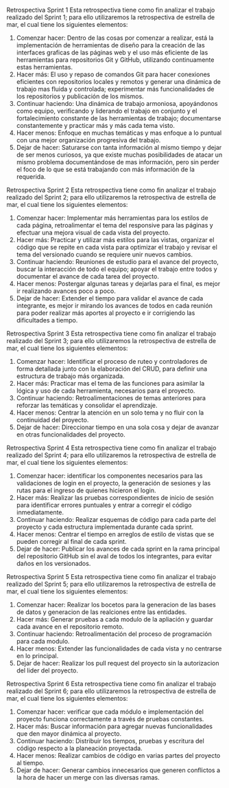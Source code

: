 Retrospectiva Sprint 1
Esta retrospectiva tiene como fin analizar el trabajo realizado del Sprint 1; para ello utilizaremos la retrospectiva de estrella de mar, el cual tiene los siguientes elementos:
1.	Comenzar hacer: Dentro de las cosas por comenzar a realizar, está la implementación de herramientas de diseño para la creación de las interfaces graficas de las páginas web y el uso más eficiente de las herramientas para repositorios Git y GitHub, utilizando continuamente estas herramientas.
2.	Hacer más: El uso y repaso de comandos Git para hacer conexiones eficientes con repositorios locales y remotos y generar una dinámica de trabajo mas fluida y controlada; experimentar más funcionalidades de los repositorios y publicación de los mismos.
3.	Continuar haciendo: Una dinámica de trabajo armoniosa, apoyándonos como equipo, verificando y liderando el trabajo en conjunto y el fortalecimiento constante de las herramientas de trabajo; documentarse constantemente y practicar más y más cada tema visto.
4.	Hacer menos: Enfoque en muchas temáticas y mas enfoque a lo puntual con una mejor organización progresiva del trabajo.
5.	Dejar de hacer: Saturarse con tanta información al mismo tiempo y dejar de ser menos curiosos, ya que existe muchas posibilidades de atacar un mismo problema documentándose de mas información, pero sin perder el foco de lo que se está trabajando con más información de la requerida.





Retrospectiva Sprint 2
Esta retrospectiva tiene como fin analizar el trabajo realizado del Sprint 2; para ello utilizaremos la retrospectiva de estrella de mar, el cual tiene los siguientes elementos:
1.  Comenzar hacer: Implementar más herramientas para los estilos de cada página, retroalimentar el tema del responsive para las páginas y efectuar una mejora visual de cada vista del proyecto.
2.  Hacer más: Practicar y utilizar más estilos para las vistas, organizar el código que se repite en cada vista para optimizar el trabajo y revisar el tema del versionado cuando se requiere unir nuevos cambios.
3.  Continuar haciendo: Reuniones de estudio para el avance del proyecto, buscar la interacción de todo el equipo; apoyar el trabajo entre todos y documentar el avance de cada tarea del proyecto.
4.  Hacer menos: Postergar algunas tareas y dejarlas para el final, es mejor ir realizando avances poco a poco.
5.  Dejar de hacer: Extender el tiempo para validar el avance de cada integrante, es mejor ir mirando los avances de todos en cada reunión para poder realizar más aportes al proyecto e ir corrigiendo las dificultades a tiempo. 


Retrospectiva Sprint 3
Esta retrospectiva tiene como fin analizar el trabajo realizado del Sprint 3; para ello utilizaremos la retrospectiva de estrella de mar, el cual tiene los siguientes elementos:
1.  Comenzar hacer: Identificar el proceso de ruteo y controladores de forma detallada junto con la elaboración del CRUD, para definir una estructura de trabajo más organizada.
2.  Hacer más: Practicar mas el tema de las funciones para asimilar la lógica y uso de cada herramienta, necesarios para el proyecto.
3.  Continuar haciendo: Retroalimentaciones de temas anteriores para reforzar las temáticas y consolidar el aprendizaje.
4.  Hacer menos: Centrar la atención en un solo tema y no fluir con la continuidad del proyecto. 
5.  Dejar de hacer: Direccionar tiempo en una sola cosa y dejar de avanzar en otras funcionalidades del proyecto.


Retrospectiva Sprint 4
Esta retrospectiva tiene como fin analizar el trabajo realizado del Sprint 4; para ello utilizaremos la retrospectiva de estrella de mar, el cual tiene los siguientes elementos:
1.  Comenzar hacer: identificar los componentes necesarios para las validaciones de login en el proyecto, la generación de sesiones y las rutas para el ingreso de quienes hicieron el login.
2.  Hacer más: Realizar las pruebas correspondientes de inicio de sesión para identificar errores puntuales y entrar a corregir el código inmediatamente.
3.  Continuar haciendo: Realizar esquemas de código para cada parte del proyecto y cada estructura implementada durante cada sprint.
4.  Hacer menos: Centrar el tiempo en arreglos de estilo de vistas que se pueden corregir al final de cada sprint. 
5.  Dejar de hacer: Publicar los avances de cada sprint en la rama principal del repositorio GitHub sin el aval de todos los integrantes, para evitar daños en los versionados.


Retrospectiva Sprint 5
Esta retrospectiva tiene como fin analizar el trabajo realizado del Sprint 5; para ello utilizaremos la retrospectiva de estrella de mar, el cual tiene los siguientes elementos:
1.  Comenzar hacer: Realizar los bocetos para la generacion de las bases de datos y generacion de las realciones entre las entidades.
2.  Hacer más: Generar pruebas a cada modulo de la apliación y guardar cada avance en el repositorio remoto. 
3.  Continuar haciendo: Retroalimentación del proceso de programación para cada modulo.
4.  Hacer menos: Extender las funcionalidades de cada vista y no centrarse en lo principal.
5.  Dejar de hacer: Realizar los pull request del proyecto sin la autorizacion del lider del proyecto.


Retrospectiva Sprint 6
Esta retrospectiva tiene como fin analizar el trabajo realizado del Sprint 6; para ello utilizaremos la retrospectiva de estrella de mar, el cual tiene los siguientes elementos:
1.  Comenzar hacer: verificar que cada módulo e implementación del proyecto funciona correctamente a través de pruebas constantes.
2.  Hacer más: Buscar información para agregar nuevas funcionalidades que den mayor dinámica al proyecto.
3.  Continuar haciendo: Distribuir los tiempos, pruebas y escritura del código respecto a la planeación proyectada.
4.  Hacer menos: Realizar cambios de código en varias partes del proyecto al tiempo.
5.  Dejar de hacer: Generar cambios innecesarios que generen conflictos a la hora de hacer un merge con las diversas ramas.
